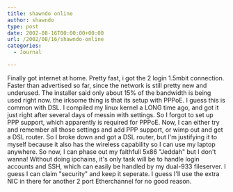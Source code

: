 ```yaml
---
title: shawndo online
author: shawndo
type: post
date: 2002-08-16T00:00:00+00:00
url: /2002/08/16/shawndo-online
categories:
  - Journal

---
```

Finally got internet at home. Pretty fast, i got the 2 login 1.5mbit connection. Faster than advertised so far, since the network is still pretty new and underused. The installer said only about 15% of the bandwidth is being used right now. the irksome thing is that its setup with PPPoE. I guess this is common with DSL. I compiled my linux kernel a LONG time ago, and got it just right after several days of messin with settings. So I forgot to set up PPP support, which apparently is required for PPPoE. Now, I can either try and remember all those settings and add PPP support, or wimp out and get a DSL router. So I broke down and got a DSL router, but I'm justifying it to myself because it also has the wireless capability so I can use my laptop anywhere. So now, I can phase out my faithfull 5x86 "Jeddah" but I don't wanna! Without doing ipchains, it's only task will be to handle login accounts and SSH, which can easily be handled by my dual-933 fileserver. I guess I can claim "security" and keep it seperate. I guess I'll use the extra NIC in there for another 2 port Etherchannel for no good reason.